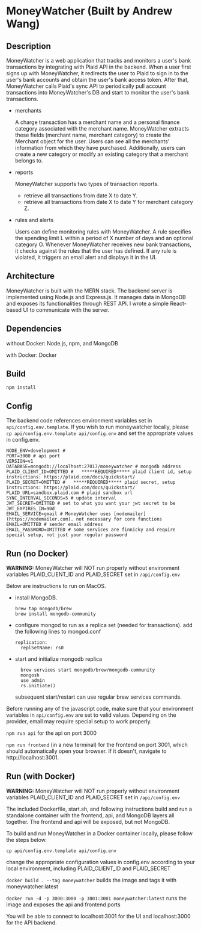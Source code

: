 # MoneyWatcher (Built by Andrew Wang)

## Description
MoneyWatcher is a web application that tracks and monitors a user's bank transactions by integrating with Plaid API in the backend. When a user first signs up with MoneyWatcher, it redirects the user to Plaid to sign in to the user's bank accounts and obtain the user's bank access token. After that, MoneyWatcher calls Plaid's sync API to periodically pull account transactions into MoneyWatcher's DB and start to monitor the user's bank transactions.
* merchants

  A charge transaction has a merchant name and a personal finance category associated with the merchant name. MoneyWatcher extracts these fields (merchant name, merchant category) to create the Merchant object for the user. Users can see all the merchants' information from which they have purchased. Additionally, users can create a new category or modify an existing category that a merchant belongs to.
* reports

  MoneyWatcher supports two types of transaction reports. 
  * retrieve all transactions from date X to date Y. 
  * retrieve all transactions from date X to date Y for merchant category Z.
* rules and alerts

  Users can define monitoring rules with MoneyWatcher. A rule specifies the spending limit L within a period of X number of days and an optional category O. Whenever MoneyWatcher receives new bank transactions, it checks against the rules that the user has defined. If any rule is violated, it triggers an email alert and displays it in the UI.

## Architecture
MoneyWatcher is built with the MERN stack. The backend server is implemented using Node.js and Express.js. It manages data in MongoDB and exposes its functionalities through REST API. I wrote a simple React-based UI to communicate with the server.

## Dependencies
without Docker: Node.js, npm, and MongoDB

with Docker: Docker
## Build
`npm install`
## Config
The backend code references environment variables set in `api/config.env.template`. If you wish to run moneywatcher locally, please `cp api/config.env.template api/config.env` and set the appropriate values in config.env.
```
NODE_ENV=development # 
PORT=3000 # api port
VERSION=v1
DATABASE=mongodb://localhost:27017/moneywatcher # mongodb address
PLAID_CLIENT_ID=OMITTED #   *****REQUIRED***** plaid client id, setup instructions: https://plaid.com/docs/quickstart/
PLAID_SECRET=OMITTED #   *****REQUIRED***** plaid secret, setup instructions: https://plaid.com/docs/quickstart/
PLAID_URL=sandbox.plaid.com # plaid sandbox url
SYNC_INTERVAL_SECONDS=5 # update interval 
JWT_SECRET=OMITTED # set to what you want your jwt secret to be
JWT_EXPIRES_IN=90d
EMAIL_SERVICE=gmail # MoneyWatcher uses [nodemailer](https://nodemailer.com). not necessary for core functions
EMAIL=OMITTED # sender email address
EMAIL_PASSWORD=OMITTED # some services are finnicky and require special setup, not just your regular password
```
## Run (no Docker)
**WARNING:** MoneyWatcher will NOT run properly without environment variables PLAID_CLIENT_ID and PLAID_SECRET set in `/api/config.env` 

Below are instructions to run on MacOS.
* install MongoDB.
  ```
  brew tap mongodb/brew
  brew install mongodb-community
  ```
* configure mongod to run as a replica set (needed for transactions). add the following lines to mongod.conf
  ```
  replication:
    replSetName: rs0
  ```
* start and initialize mongodb replica
  ```
    brew services start mongodb/brew/mongodb-community
    mongosh
    use admin
    rs.initiate()
  ```
  subsequent start/restart can use regular brew services commands.





Before running any of the javascript code, make sure that your environment variables in `api/config.env` are set to valid values. Depending on the provider, email may require special setup to work properly. 

`npm run api` for the api on port 3000 

`npm run frontend` (in a new terminal) for the frontend on port 3001, which should automatically open your browser. If it doesn't, navigate to http://localhost:3001.

## Run (with Docker)
**WARNING:** MoneyWatcher will NOT run properly without environment variables PLAID_CLIENT_ID and PLAID_SECRET set in `/api/config.env` 

The included Dockerfile, start.sh, and following instructions build and run a standalone container with the frontend, api, and MongoDB layers all together. The frontend and api will be exposed, but not MongoDB. 

To build and run MoneyWatcher in a Docker container locally, please follow the steps below.

`cp api/config.env.template api/config.env` 

change the appropriate configuration values in config.env according to your local environment, including PLAID_CLIENT_ID and PLAID_SECRET


`docker build . --tag moneywatcher` builds the image and tags it with moneywatcher:latest

`docker run -d -p 3000:3000 -p 3001:3001 moneywatcher:latest` runs the image and exposes the api and frontend ports

You will be able to connect to localhost:3001 for the UI and localhost:3000 for the API backend.

